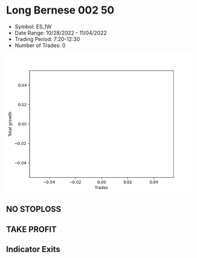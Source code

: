 # Long Bernese 002 50 
- Symbol: ES_1W
- Date Range: 10/28/2022 - 11/04/2022
- Trading Period: 7:20-12:30
- Number of Trades: 0

![Plot](LongBernese00250ES_1W.png)
## NO STOPLOSS










## TAKE PROFIT






## Indicator Exits



